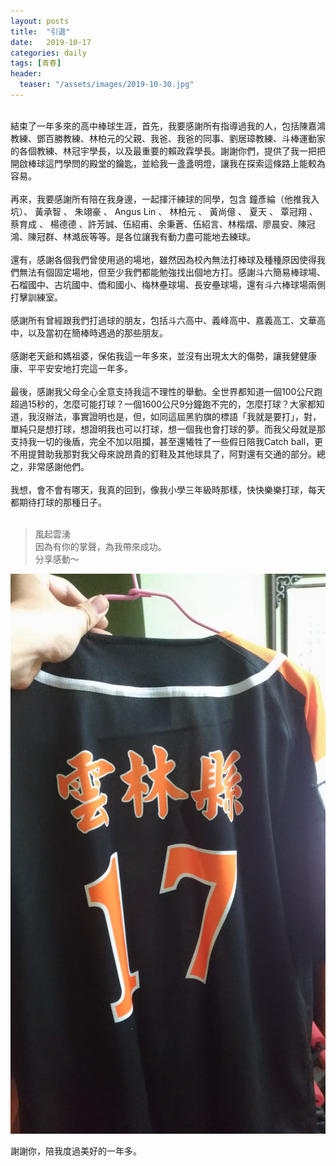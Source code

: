 ```yaml
---
layout: posts
title:  "引退"
date:   2019-10-17
categories: daily
tags: [青春]
header: 
  teaser: "/assets/images/2019-10-30.jpg"
---
```

<br>
結束了一年多來的高中棒球生涯，首先，我要感謝所有指導過我的人，包括陳嘉鴻教練、鄧百勝教練、林柏元的父親、我爸、我爸的同事、劉居璋教練、斗棒運動家的各個教練、林冠宇學長，以及最重要的賴政霖學長。謝謝你們，提供了我一把把開啟棒球這門學問的殿堂的鑰匙，並給我一盞盞明燈，讓我在探索這條路上能較為容易。<br><br>
再來，我要感謝所有陪在我身邊，一起揮汗練球的同學，包含 鐘彥綸（他推我入坑）、 黃承智 、 朱翊豪 、 Angus  Lin 、 林柏元 、 黃尚億 、 夏天 、 覃冠翔  、 蔡育成 、 楊德德 、許芳誠、伍紹甫、余秉蒼、伍紹言、林楷熠、廖晨安、陳冠鴻、陳冠群、林澔辰等等。是各位讓我有動力盡可能地去練球。<br><br>
還有，感謝各個我們曾使用過的場地，雖然因為校內無法打棒球及種種原因使得我們無法有個固定場地，但至少我們都能勉強找出個地方打。感謝斗六簡易棒球場、石榴國中、古坑國中、僑和國小、梅林壘球場、長安壘球場，還有斗六棒球場兩側打擊訓練室。<br><br>
感謝所有曾經跟我們打過球的朋友，包括斗六高中、義峰高中、嘉義高工、文華高中，以及當初在簡棒時遇過的那些朋友。<br><br>
感謝老天爺和媽祖婆，保佑我這一年多來，並沒有出現太大的傷勢，讓我健健康康、平平安安地打完這一年多。<br><br>
最後，感謝我父母全心全意支持我這不理性的舉動。全世界都知道一個100公尺跑超過15秒的，怎麼可能打球？一個1600公尺9分鐘跑不完的，怎麼打球？大家都知道，我沒辦法，事實證明也是，但，如同這屆黑豹旗的標語「我就是要打」，對，單純只是想打球，想證明我也可以打球，想一個我也會打球的夢。而我父母就是那支持我一切的後盾，完全不加以阻攔，甚至還犧牲了一些假日陪我Catch ball，更不用提贊助我那對我父母來說昂貴的釘鞋及其他球具了，阿對還有交通的部分。總之，非常感謝他們。<br><br>
我想，會不會有哪天，我真的回到，像我小學三年級時那樣，快快樂樂打球，每天都期待打球的那種日子。<br><br>

> 風起雲湧<br>
> 因為有你的掌聲，為我帶來成功。<br>
> 分享感動～<br>

![球衣](/assets/images/2019-10-30.jpg "球衣")
<figcaption>謝謝你，陪我度過美好的一年多。</figcaption><br>